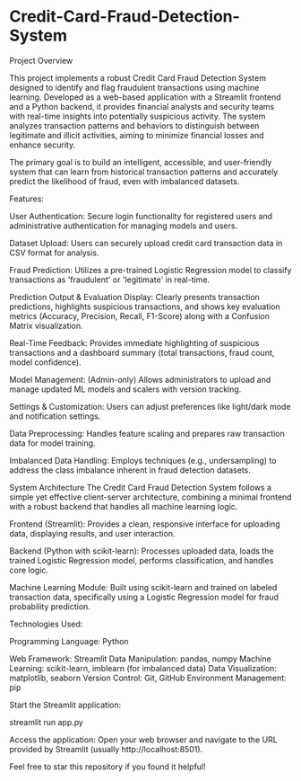 # Credit-Card-Fraud-Detection-System

Project Overview

This project implements a robust Credit Card Fraud Detection System designed to identify and flag fraudulent transactions using machine learning. Developed as a web-based application with a Streamlit frontend and a Python backend, it provides financial analysts and security teams with real-time insights into potentially suspicious activity. The system analyzes transaction patterns and behaviors to distinguish between legitimate and illicit activities, aiming to minimize financial losses and enhance security.

The primary goal is to build an intelligent, accessible, and user-friendly system that can learn from historical transaction patterns and accurately predict the likelihood of fraud, even with imbalanced datasets.

Features:

User Authentication: Secure login functionality for registered users and administrative authentication for managing models and users.

Dataset Upload: Users can securely upload credit card transaction data in CSV format for analysis.

Fraud Prediction: Utilizes a pre-trained Logistic Regression model to classify transactions as 'fraudulent' or 'legitimate' in real-time.

Prediction Output & Evaluation Display: Clearly presents transaction predictions, highlights suspicious transactions, and shows key evaluation metrics (Accuracy, Precision, Recall, F1-Score) along with a Confusion Matrix visualization.

Real-Time Feedback: Provides immediate highlighting of suspicious transactions and a dashboard summary (total transactions, fraud count, model confidence).

Model Management: (Admin-only) Allows administrators to upload and manage updated ML models and scalers with version tracking.

Settings & Customization: Users can adjust preferences like light/dark mode and notification settings.

Data Preprocessing: Handles feature scaling and prepares raw transaction data for model training.

Imbalanced Data Handling: Employs techniques (e.g., undersampling) to address the class imbalance inherent in fraud detection datasets.


System Architecture
The Credit Card Fraud Detection System follows a simple yet effective client-server architecture, combining a minimal frontend with a robust backend that handles all machine learning logic.

Frontend (Streamlit): Provides a clean, responsive interface for uploading data, displaying results, and user interaction.

Backend (Python with scikit-learn): Processes uploaded data, loads the trained Logistic Regression model, performs classification, and handles core logic.

Machine Learning Module: Built using scikit-learn and trained on labeled transaction data, specifically using a Logistic Regression model for fraud probability prediction.

Technologies Used:

Programming Language: Python

Web Framework: Streamlit
Data Manipulation: pandas, numpy
Machine Learning: scikit-learn, imblearn (for imbalanced data)
Data Visualization: matplotlib, seaborn
Version Control: Git, GitHub
Environment Management: pip


Start the Streamlit application:

streamlit run app.py

Access the application:
Open your web browser and navigate to the URL provided by Streamlit (usually http://localhost:8501).

Feel free to star this repository if you found it helpful!
